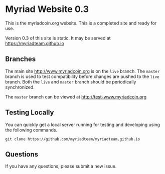 # Myriad Website 0.3

This is the myriadcoin.org website. This is a completed site and ready for use.

Version 0.3 of this site is static. It may be served at https://myriadteam.github.io

## Branches

The main site http://www.myriadcoin.org is on the `live` branch. The `master` branch is used to test compatibility before changes are pushed to the `live` branch. Both the `live` and `master` branch should be periodically synchronized.

The `master` branch can be viewed at http://test-www.myriadcoin.org

## Testing Locally

You can quickly get a local server running for testing and developing using the following commands.

```
git clone https://github.com/myriadteam/myriadteam.github.io
```

## Questions

If you have any questions, please submit a new issue.
